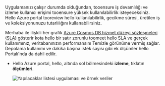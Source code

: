 Uygulamanızı çalışır durumda olduğundan, tooensure iş devamlılığı ve izleme kullanıcı erişimi tooensure yüksek kullanılabilirlik isteyeceksiniz. Hello Azure portal tooreview hello kullanılabilirlik, gecikme süresi, üretilen iş ve koleksiyonunuzu tutarlılığını kullanabilirsiniz. 

Merhaba ile ilişkili her grafik [Azure Cosmos DB hizmet düzeyi sözleşmeleri (SLA)](https://azure.microsoft.com/support/legal/sla/documentdb/) gösterir kota hello bir satır zorunlu toomeet hello SLA ve gerçek kullanımınız, veritabanınızın performansını Temizle görünüme vermiş sağlar. Depolama kullanımı ve dakika başına istek sayısı gibi ek ölçümler hello Portalı'nda da dahil edilir.

* Hello Azure portal, hello, altında sol bölmesindeki **izleme**, tıklatın **ölçümleri**.

   ![Yapılacaklar listesi uygulaması ve örnek veriler](./media/cosmos-db-tutorial-review-slas/azure-cosmosdb-portal-metrics-slas.png)